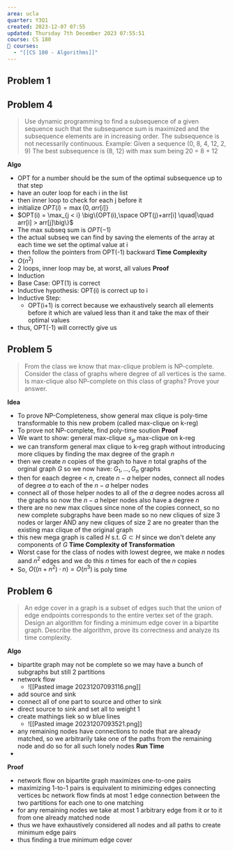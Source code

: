 ```yaml
---
area: ucla
quarter: Y3Q1
created: 2023-12-07 07:55
updated: Thursday 7th December 2023 07:55:51
course: CS 180
📕 courses:
  - "[[CS 180 - Algorithms]]"
---
```

## Problem 1


## Problem 4
> Use dynamic programming to find a subsequence of a given sequence such that the subsequence sum is maximized and the subsequence elements are in increasing order. The subsequence is not necessarily continuous.
> Example: Given a sequence (0, 8, 4, 12, 2, 9) The best subsequence is (8, 12) with max sum being 20 = 8 + 12

**Algo**
- OPT for a number should be the sum of the optimal subsequence up to that step
- have an outer loop for each i in the list
- then inner loop to check for each j before it
- initialize $OPT(i)=\max\{0,arr[i]\}$
- $OPT(i) = \max_{j < i} \big\{OPT(i),\space OPT(j)+arr[i] \quad|\quad arr[i] > arr[j]\big\}$
- The max subseq sum is $OPT(-1)$
- the actual subseq we can find by saving the elements of the array at each time we set the optimal value at i
- then follow the pointers from OPT(-1) backward
**Time Complexity**
- $O(n^2)$
- 2 loops, inner loop may be, at worst, all values
**Proof**
- Induction
- Base Case: OPT(1) is correct
- Inductive hypothesis: OPT(i) is correct up to i
- Inductive Step:
	- OPT(i+1) is correct because we exhaustively search all elements before it which are valued less than it and take the max of their optimal values
- thus, OPT(-1) will correctly give us 


## Problem 5
> From the class we know that max-clique problem is NP-complete. Consider the class of graphs where degree of all vertices is the same. Is max-clique also NP-complete on this class of graphs? Prove your answer.

**Idea**
- To prove NP-Completeness, show general max clique is poly-time transformable to this new probem (called max-clique on k-reg)
- To prove not NP-complete, find poly-time soution
**Proof**
- We want to show: general max-clique $\le_p$ max-clique on k-reg
- we can transform general max clique to k-reg graph without introducing more cliques by finding the max degree of the graph $n$
- then we create $n$ copies of the graph to have $n$ total graphs of the orginal graph $G$ so we now have: $G_1,...,G_n$ graphs
- then for eaach degree < $n$, create $n-a$ helper nodes, connect all nodes of degree $a$ to each of the $n-a$ helper nodes
- connect all of those helper nodes to all of the $a$ degree nodes across all the graphs so now the $n-a$ helper nodes also have a degree $n$
- there are no new max cliques since none of the copies connect, so no new complete subgraphs have been made so no new cliques of size 3 nodes or larger AND any new cliques of size 2 are no greater than the existing max clique of the original graph
- this new mega graph is called $H$ s.t. $G\subset H$ since we don't delete any components of $G$
**Time Complexity of Transformation**
- Worst case for the class of nodes with lowest degree, we make $n$ nodes aand $n^2$ edges and we do this $n$ times for each of the $n$ copies
- So, $O((n+n^2)\cdot n) = O(n^3)$ is poly time


## Problem 6
> An edge cover in a graph is a subset of edges such that the union of edge endpoints corresponds to the entire vertex set of the graph. 
> Design an algorithm for finding a minimum edge cover in a bipartite graph.
> Describe the algorithm, prove its correctness and analyze its time complexity.

**Algo**
- bipartite graph may not be complete so we may have a bunch of subgraphs but still 2 partitions
- network flow
	- ![[Pasted image 20231207093116.png]]
- add source and sink
- connect all of one part to source and other to sink
- direct source to sink and set all to weight 1
- create mathings liek so w blue lines
	- ![[Pasted image 20231207093521.png]]
- any remaining nodes have connections to node that are already matched, so we arbitrarily take one of the paths from the remaining node and do so for all such lonely nodes
**Run Time**
- 
**Proof**
- network flow on bipartite graph maximizes one-to-one pairs
- maximizing 1-to-1 pairs is equivalent to minimizing edges connecting vertices bc network flow finds at most 1 edge connection between the two partitions for each one to one matching
- for any remaining nodes we take at most 1 arbitrary edge from it or to it from one already matched node
- thus we have exhaustively considered all nodes and all paths to create minimum edge pairs
- thus finding a true minimum edge cover
